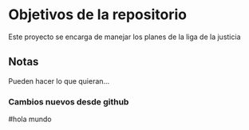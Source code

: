 # Objetivos de la repositorio

Este proyecto se encarga de manejar los planes de la liga de la justicia


## Notas
Pueden hacer lo que quieran...


### Cambios nuevos desde github


#hola mundo
